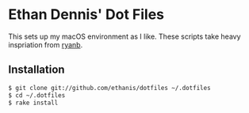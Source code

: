 # Ethan Dennis' Dot Files

This sets up my macOS environment as I like. These scripts take heavy inspriation from [ryanb](https://github.com/ryanb/dotfiles).

## Installation

```bash
$ git clone git://github.com/ethanis/dotfiles ~/.dotfiles
$ cd ~/.dotfiles
$ rake install
```
